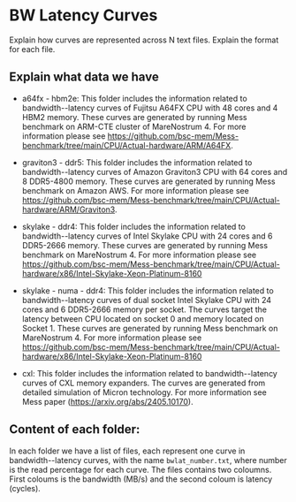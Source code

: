 # BW Latency Curves

Explain how curves are represented across N text files. Explain the format for each file.




## Explain what data we have




- a64fx - hbm2e: This folder includes the information related to bandwidth--latency curves of Fujitsu A64FX CPU with 48 cores and 4 HBM2 memory. These curves are generated by running Mess benchmark on ARM-CTE cluster of MareNostrum 4. For more information please see https://github.com/bsc-mem/Mess-benchmark/tree/main/CPU/Actual-hardware/ARM/A64FX.
  
- graviton3 - ddr5: This folder includes the information related to bandwidth--latency curves of Amazon Graviton3 CPU with 64 cores and 8 DDR5-4800 memory. These curves are generated by running Mess benchmark on Amazon AWS. For more information please see https://github.com/bsc-mem/Mess-benchmark/tree/main/CPU/Actual-hardware/ARM/Graviton3.
 
- skylake - ddr4: This folder includes the information related to bandwidth--latency curves of Intel Skylake CPU with 24 cores and 6 DDR5-2666 memory. These curves are generated by running Mess benchmark on MareNostrum 4. For more information please see https://github.com/bsc-mem/Mess-benchmark/tree/main/CPU/Actual-hardware/x86/Intel-Skylake-Xeon-Platinum-8160
  
- skylake - numa - ddr4: This folder includes the information related to bandwidth--latency curves of dual socket Intel Skylake CPU with 24 cores and 6 DDR5-2666 memory per socket. The curves target the latency between CPU located on socket 0 and memory located on Socket 1. These curves are generated by running Mess benchmark on MareNostrum 4. For more information please see https://github.com/bsc-mem/Mess-benchmark/tree/main/CPU/Actual-hardware/x86/Intel-Skylake-Xeon-Platinum-8160
  
- cxl: This folder includes the information related to bandwidth--latency curves of CXL memory expanders. The curves are generated from detailed simulation of Micron technology. For more information see Mess paper (https://arxiv.org/abs/2405.10170).

## Content of each folder:

In each folder we have a list of files, each represent one curve in bandwidth--latency curves, with the name `bwlat_number.txt`, where number is the read percentage for each curve. The files contains two coloumns. First coloums is the bandwidth (MB/s) and the second coloum is latency (cycles). 
